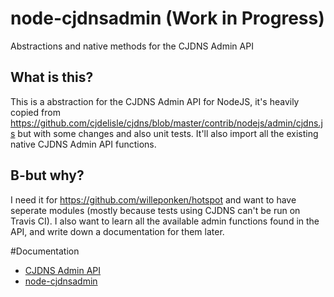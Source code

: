 node-cjdnsadmin (Work in Progress)
===

Abstractions and native methods for the CJDNS Admin API

## What is this?
This is a abstraction for the CJDNS Admin API for NodeJS, it's heavily copied from https://github.com/cjdelisle/cjdns/blob/master/contrib/nodejs/admin/cjdns.js but with some changes and also unit tests. It'll also import all the existing native CJDNS Admin API functions. 

## B-but why?
I need it for https://github.com/willeponken/hotspot and want to have seperate modules (mostly because tests using CJDNS can't be run on Travis CI).
I also want to learn all the available admin functions found in the API, and write down a documentation for them later.

#Documentation

* [CJDNS Admin API](/doc/cjdns-admin-api.md)
* [node-cjdnsadmin](/doc/node-cjdnsadmin.md)
